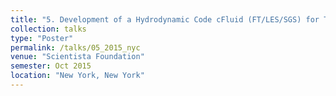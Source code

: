 ```yaml
---
title: "5. Development of a Hydrodynamic Code cFluid (FT/LES/SGS) for Turbulent Transport Applications"
collection: talks
type: "Poster"
permalink: /talks/05_2015_nyc
venue: "Scientista Foundation"
semester: Oct 2015
location: "New York, New York"
---
```


